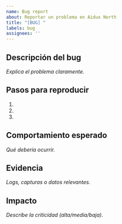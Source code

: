 ```yaml
---
name: Bug report
about: Reportar un problema en Aidux North
title: "[BUG] "
labels: bug
assignees: ''
---
```


## Descripción del bug
_Explica el problema claramente._

## Pasos para reproducir
1. 
2. 
3. 

## Comportamiento esperado
_Qué debería ocurrir._

## Evidencia
_Logs, capturas o datos relevantes._

## Impacto
_Describe la criticidad (alta/media/baja)._
